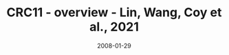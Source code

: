 ---
title: CRC11 - overview - Lin, Wang, Coy et al., 2021
image: https://labsyspharm.github.io/HTA-CRCATLAS-1/images/thumbnail-crc12-overview.jpg
date: '2008-01-29'
minerva_link: https://labsyspharm.github.io/HTA-CRCATLAS-1/minerva/crc12-overview.html
info_link: null
show_page_link: false
---